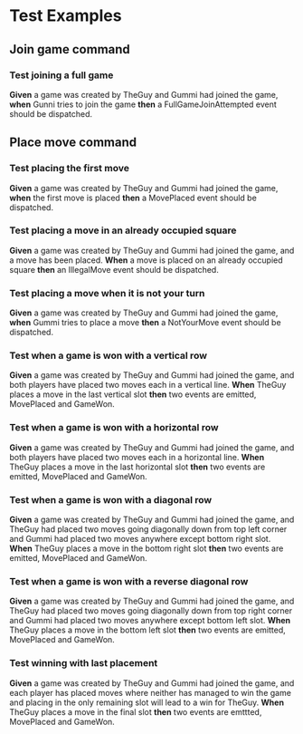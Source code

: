 # Test Examples
## Join game command
### Test joining a full game 
__Given__ a game was created by TheGuy and Gummi had joined the game, __when__ Gunni tries to join the game __then__ a FullGameJoinAttempted event should be dispatched.

## Place move command
### Test placing the first move
__Given__ a game was created by TheGuy and Gummi had joined the game, __when__ the first move is placed __then__ a MovePlaced event should be dispatched.

### Test placing a move in an already occupied square
__Given__ a game was created by TheGuy and Gummi had joined the game, and a move has been placed. __When__ a move is placed on an already occupied square __then__ an IllegalMove event should be dispatched.

### Test placing a move when it is not your turn
__Given__ a game was created by TheGuy and Gummi had joined the game, __when__ Gummi tries to place a move __then__ a NotYourMove event should be dispatched.

### Test when a game is won with a vertical row
__Given__ a game was created by TheGuy and Gummi had joined the game, and both players have placed two moves each in a vertical line. __When__ TheGuy places a move in the last vertical slot __then__ two events are emitted, MovePlaced and GameWon.

### Test when a game is won with a horizontal row
__Given__ a game was created by TheGuy and Gummi had joined the game, and both players have placed two moves each in a horizontal line. __When__ TheGuy places a move in the last horizontal slot __then__ two events are emitted, MovePlaced and GameWon.

### Test when a game is won with a diagonal row
__Given__ a game was created by TheGuy and Gummi had joined the game, and TheGuy had placed two moves going diagonally down from top left corner and Gummi had placed two moves anywhere except bottom right slot. __When__ TheGuy places a move in the bottom right slot __then__ two events are emitted, MovePlaced and GameWon.

### Test when a game is won with a reverse diagonal row
__Given__ a game was created by TheGuy and Gummi had joined the game, and TheGuy had placed two moves going diagonally down from top right corner and Gummi had placed two moves anywhere except bottom left slot. __When__ TheGuy places a move in the bottom left slot __then__ two events are emitted, MovePlaced and GameWon.

### Test winning with last placement
__Given__ a game was created by TheGuy and Gummi had joined the game, and each player has placed moves where neither has managed to win the game and placing in the only remaining slot will lead to a win for TheGuy. __When__ TheGuy places a move in the final slot __then__ two events are emttted, MovePlaced and GameWon.

 